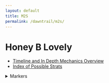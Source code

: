 ```yaml
---
layout: default
title: M2S
permalink: /dawntrail/m2s/
---
```

# Honey B Lovely

- [Timeline and In Depth Mechanics Overview](indepth)
- [Index of Possible Strats](strats)


<details markdown=block>
  <summary>Markers</summary>
  ```json
{"Name":"M2S", "MapID":988,
  "A":{"X":100.0,"Y":0.0,"Z":91.375,"ID":0,"Active":true},
  "B":{"X":108.625,"Y":0.0,"Z":100.0,"ID":1,"Active":true},
  "C":{"X":100.0,"Y":0.0,"Z":108.625,"ID":2,"Active":true},
  "D":{"X":91.375,"Y":0.0,"Z":100.0,"ID":3,"Active":true},
  "One":{"X":91.375,"Y":0.0,"Z":91.375,"ID":7,"Active":true},
  "Two":{"X":108.625,"Y":0.0,"Z":91.375,"ID":4,"Active":true},
  "Three":{"X":108.625,"Y":0.0,"Z":108.625,"ID":5,"Active":true},
  "Four":{"X":91.375,"Y":0.0,"Z":108.625,"ID":6,"Active":true}}

  ```
</details>
[![](timeline.PNG)](https://photos.google.com/share/AF1QipPDyoHDQjyLP-8IGGjRC1d9S0HqC1oUey4jShiftiGohSwX3-kqq1m3mpIPVg0OfA/photo/AF1QipOX_ehUlapwQ2SSxL-V9PJJX9WxTMzuEQIac2DG?key=eWx4MUpZcFVYM1VGcVFaWjZkWGh4R3BQOFZUcGZB)
